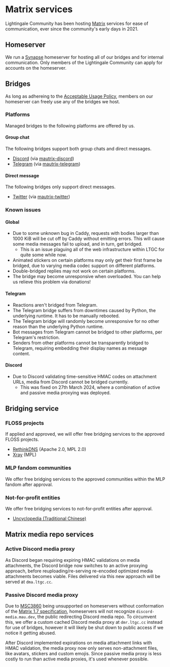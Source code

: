 # Matrix services
Lightingale Community has been hosting [Matrix](https://matrix.org) services for ease of communication, ever since the community's early days in 2021.

## Homeserver
We run a [Synapse](https://github.com/matrix-org/synapse) homeserver for hosting all of our bridges and for internal communication. Only members of the Lightingale Community can apply for accounts on the homeserver.

## Bridges
As long as adhereing to the [Acceptable Usage Policy](/ltgc/aup.html), members on our homeserver can freely use any of the bridges we host.

### Platforms
Managed bridges to the following platforms are offered by us.

#### Group chat
The following bridges support both group chats and direct messages.

* [Discord](https://discord.com) (via [mautrix-discord](https://github.com/mautrix/discord))
* [Telegram](https://telegram.org) (via [mautrix-telegram](https://github.com/mautrix/telegram))

#### Direct message
The following bridges only support direct messages.

* [Twitter](https://twitter.com) (via [mautrix-twitter](https://github.com/mautrix/twitter))

### Known issues
#### Global
- Due to some unknown bug in Caddy, requests with bodies larger than 1000 KiB will be cut off by Caddy without emitting errors. This will cause some media messages fail to upload, and in turn, get bridged.
  - This is an issue plaguing all of the web infrastructure within LTGC for quite some while now.
- Animated stickers on certain platforms may only get their first frame be bridged, due to varying media codec support on different platforms.
- Double-bridged replies may not work on certain platforms.
- The bridge may become unresponsive when overloaded. You can help us relieve this problem via donations!

#### Telegram
- Reactions aren't bridged from Telegram.
- The Telegram bridge suffers from downtimes caused by Python, the underlying runtime. It has to be manually rebooted.
- The Telegram bridge will randomly become unresponsive for no other reason than the underlying Python runtime.
- Bot messages from Telegram cannot be bridged to other platforms, per Telegram's restriction.
- Senders from other platforms cannot be transparently bridged to Telegram, requiring embedding their display names as message content.

#### Discord
- Due to Discord validating time-sensitive HMAC codes on attachment URLs, media from Discord cannot be bridged currently.
  - This was fixed on 27th March 2024, where a combination of active and passive media proxying was deployed.

## Bridging service
### FLOSS projects
If applied and approved, we will offer free bridging services to the approved FLOSS projects.

* [RethinkDNS](https://rethinkdns.com) (Apache 2.0, MPL 2.0)
* [Xray](https://xtls.github.io/en/) (MPL)

### MLP fandom communities
We offer free bridging services to the approved communities within the MLP fandom after approval.

### Not-for-profit entities
We offer free bridging services to not-for-profit entities after approval.

* [Uncyclopedia (Traditional Chinese)](https://uncyclopedia.tw)

## Matrix media repo services
### Active Discord media proxy
As Discord began requiring expiring HMAC validations on media attachments, the Discord bridge now switches to an active proxying approach, before reuploading/re-serving re-encoded optimized media attachments becomes viable. Files delivered via this new approach will be served at `dma.ltgc.cc`.

### Passive Discord media proxy
Due to [MSC3860](https://github.com/matrix-org/matrix-spec-proposals/pull/3860) being unsupported on homeservers without conformation of the [Matrix 1.7 specification](https://github.com/matrix-org/synapse/issues/15661), homeservers will not recognize `discord-media.mau.dev`, the public redirecting Discord media repo. To circumvent this, we offer a custom cached Discord media proxy at `dmr.ltgc.cc` instead for use of bridges, however it will likely be shut down to public access if we notice it getting abused.

After Discord implemented expirations on media attachment links with HMAC validation, the media proxy now only serves non-attachment files, like avatars, stickers and custom emojis. Since passive media proxy is less costly to run than active media proxies, it's used whenever possible.